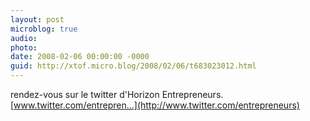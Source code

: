 ```yaml
---
layout: post
microblog: true
audio: 
photo: 
date: 2008-02-06 00:00:00 -0000
guid: http://xtof.micro.blog/2008/02/06/t683023012.html
---
```

rendez-vous sur le twitter d'Horizon Entrepreneurs. [www.twitter.com/entrepren...](http://www.twitter.com/entrepreneurs)
